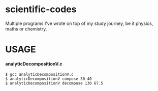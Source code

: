 <!-- Index -->
# scientific-codes
Multiple programs I've wrote on top of my study journey, be it physics, maths or chemistry.
<!-- Usage -->
# USAGE
#### analyticDecompositionV.c
`$ gcc analyticDecompositionV.c`<br>
`$ analyticDecompositionV compose 30 40`<br>
`$ analyticDecompositionV decompose 130 67.5`<br>
